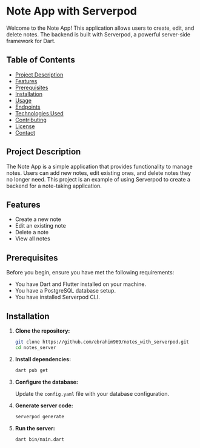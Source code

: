 # Note App with Serverpod

Welcome to the Note App! This application allows users to create, edit, and delete notes. The backend is built with Serverpod, a powerful server-side framework for Dart.

## Table of Contents

- [Project Description](#project-description)
- [Features](#features)
- [Prerequisites](#prerequisites)
- [Installation](#installation)
- [Usage](#usage)
- [Endpoints](#endpoints)
- [Technologies Used](#technologies-used)
- [Contributing](#contributing)
- [License](#license)
- [Contact](#contact)

## Project Description

The Note App is a simple application that provides functionality to manage notes. Users can add new notes, edit existing ones, and delete notes they no longer need. This project is an example of using Serverpod to create a backend for a note-taking application.

## Features

- Create a new note
- Edit an existing note
- Delete a note
- View all notes

## Prerequisites

Before you begin, ensure you have met the following requirements:

- You have Dart and Flutter installed on your machine.
- You have a PostgreSQL database setup.
- You have installed Serverpod CLI.

## Installation

1. **Clone the repository:**

    ```bash
    git clone https://github.com/ebrahim969/notes_with_serverpod.git
    cd notes_server
    ```

2. **Install dependencies:**

    ```bash
    dart pub get
    ```

3. **Configure the database:**

    Update the `config.yaml` file with your database configuration.

4. **Generate server code:**

    ```bash
    serverpod generate
    ```

5. **Run the server:**

    ```bash
    dart bin/main.dart
    ```
